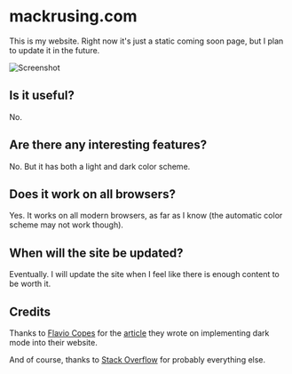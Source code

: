 # mackrusing.com

This is my website. Right now it's just a static coming soon page, but I plan to update it in the future.

![Screenshot](https://mackrusing.com/resources/github/screenshot2.png)

## Is it useful?

No.

## Are there any interesting features?

No. But it has both a light and dark color scheme.

## Does it work on all browsers?

Yes. It works on all modern browsers, as far as I know (the automatic color scheme may not work though).

## When will the site be updated?

Eventually. I will update the site when I feel like there is enough content to be worth it.

## Credits

Thanks to [Flavio Copes](https://flaviocopes.com) for the [article](https://flaviocopes.com/dark-mode) they wrote on implementing dark mode into their website.

And of course, thanks to [Stack Overflow](https://stackoverflow.com) for probably everything else.
